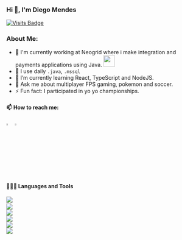 ### Hi 👋, I'm Diego Mendes
[![Visits Badge](https://badges.pufler.dev/visits/kraid7/kraid7)](https://badges.pufler.dev/visits/kraid7/kraid7)

### About Me:
- 🏦 I'm currently working at Neogrid where i make integration and payments applications using Java.
      <img src="https://media.giphy.com/media/WUlplcMpOCEmTGBtBW/giphy.gif" width="30">
- 🤔 I use daily ```.java```, ```.mssql```
- 🌱 I’m currently learning React, TypeScript and NodeJS.
- 💬 Ask me about multiplayer FPS gaming, pokemon and soccer.
- ⚡ Fun fact: I participated in yo yo championships.


#### 📫 How to reach me:   
[<img src="https://img.icons8.com/color/48/000000/linkedin.png" width="3.5%"/>](https://www.linkedin.com/in/diego-henrique-mendes-282301a3/)
<a href="mailto:hmendesdiego@gmail.com"> <img src="https://img.icons8.com/fluent/48/000000/gmail.png" width="3.5%"/> </a>
  
  
#### 👨🏻‍💻 Languages and Tools <br />
<code><img src="https://img.shields.io/badge/java-%23ED8B00.svg?&style=for-the-badge&logo=java&logoColor=white"/><code>
<code><img src="https://img.shields.io/badge/react%20-%2320232a.svg?&style=for-the-badge&logo=react&logoColor=%2361DAFB"/></code>
<code><img src="https://img.shields.io/badge/node.js%20-%2343853D.svg?&style=for-the-badge&logo=node.js&logoColor=white"/></code>
<code><img src="https://img.shields.io/badge/typescript%20-%23007ACC.svg?&style=for-the-badge&logo=typescript&logoColor=white"/></code>
<code><img src="https://img.shields.io/badge/spring%20-%236DB33F.svg?&style=for-the-badge&logo=spring&logoColor=white"/></code>
<code><img src="https://img.shields.io/badge/git%20-%23F05033.svg?&style=for-the-badge&logo=git&logoColor=white"/></code>

